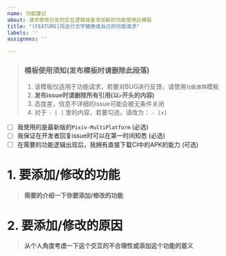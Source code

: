 ```yaml
---
name: 功能建议
about: 请求修改已有的交互逻辑或者添加新的功能使用此模板
title: "[FEATURE]将这行文字替换成自己的功能请求"
labels: ''
assignees: ''

---
```


> ### 模板使用须知(发布模板时请删除此段落)
>
> 1. 该模板仅适用于功能请求，若要对BUG进行反馈，请使用`功能故障`模板
> 2. **发布issue时请删除所有引用(以`>`开头的内容)**
> 3. 态度差，信息不详细的issue可能会被无条件关闭
> 4. 对于 `- [ ]` 里的内容，若要勾选，请改为： `- [x]`

- [ ] 我使用的是最新版的`Pixiv-MultiPlatform` (必选)
- [ ] 我保证在开发者回复issue时可以在第一时间知悉 (必选)
- [ ] 在需要的功能逻辑出现后，我拥有直接下载CI中的APK的能力 (可选)

# 1. 要添加/修改的功能

> **简要的介绍一下你要添加/修改的功能**

# 2. 要添加/修改的原因

> **从个人角度考虑一下这个交互的不合理性或添加这个功能的意义**
